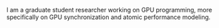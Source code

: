I am a graduate student researcher working on GPU programming, more specifically on GPU synchronization and atomic performance modeling.
